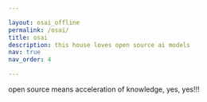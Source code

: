```yaml
---

layout: osai_offline
permalink: /osai/
title: osai
description: this house loves open source ai models
nav: true
nav_order: 4

---
```


open source means acceleration of knowledge, yes, yes!!!